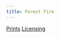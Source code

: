 ```yaml
---
title: Forest Fire
---
```

[Prints](https://pixels.com/featured/forest-fire-brady-lane.html)
[Licensing](https://licensing.pixels.com/featured/forest-fire-brady-lane.html)